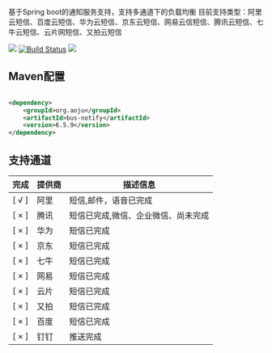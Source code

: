 基于Spring boot的通知服务支持，支持多通道下的负载均衡 目前支持类型：阿里云短信、百度云短信、华为云短信、京东云短信、网易云信短信、腾讯云短信、七牛云短信、云片网短信、又拍云短信

![](https://img.shields.io/maven-central/v/net.guerlab.sms/guerlab-sms-server-starter.svg)
[![Build Status](https://travis-ci.org/guerlab-net/guerlab-sms.svg?branch=master)](https://travis-ci.org/guerlab-net/guerlab-sms)
![](https://img.shields.io/badge/LICENSE-LGPL--3.0-brightgreen.svg)

## Maven配置

```xml

<dependency>
    <groupId>org.aoju</groupId>
    <artifactId>bus-notify</artifactId>
    <version>6.5.9</version>
</dependency>
```

## 支持通道

| 完成 |提供商 | 描述信息 |
|------| -- | ------- |
|[ √ ]|阿里|短信,邮件，语音已完成|
|[ × ]|腾讯|短信已完成,微信、企业微信、尚未完成|
|[ × ]|华为|短信已完成|
|[ × ]|京东|短信已完成|
|[ × ]|七牛|短信已完成|
|[ × ]|网易|短信已完成|
|[ × ]|云片|短信已完成|
|[ × ]|又拍|短信已完成|
|[ × ]|百度|短信已完成|
|[ × ]|钉钉|推送完成|